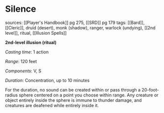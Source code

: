# Silence
sources: [[Player's Handbook]] pg 275, [[SRD]] pg 179
tags: [[Bard]], [[Cleric]], druid (desert), monk (shadow), ranger, warlock (undying), [[2nd level]], ritual, [[Illusion Spells]]

**2nd-level illusion (ritual)**

*Casting time*: 1 action

*Range*: 120 feet

*Components*: V, S

*Duration*: Concentration, up to 10 minutes

For the duration, no sound can be created within or pass through a 20-foot-radius sphere centered on a point you choose within range. Any creature or object entirely inside the sphere is immune to thunder damage, and creatures are deafened while entirely inside it.
